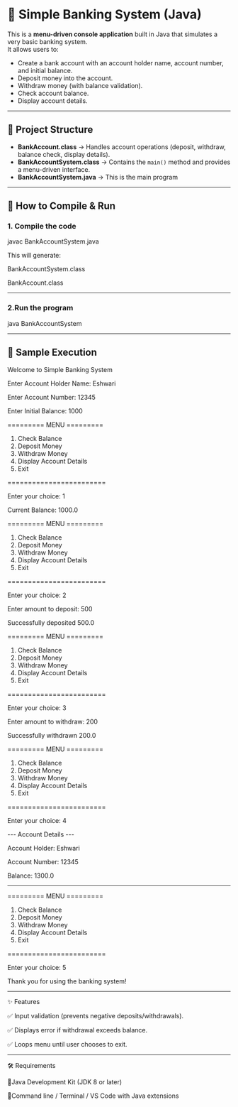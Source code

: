 # 🏦 Simple Banking System (Java)

This is a **menu-driven console application** built in Java that simulates a very basic banking system.  
It allows users to:

- Create a bank account with an account holder name, account number, and initial balance.
- Deposit money into the account.
- Withdraw money (with balance validation).
- Check account balance.
- Display account details.

---

## 📂 Project Structure


- **BankAccount.class** → Handles account operations (deposit, withdraw, balance check, display details).  
- **BankAccountSystem.class** → Contains the `main()` method and provides a menu-driven interface.
- **BankAccountSystem.java** → This is the main program

---

## 🚀 How to Compile & Run

### 1. Compile the code
javac BankAccountSystem.java

This will generate:

BankAccountSystem.class

BankAccount.class

---

### 2.Run the program

java BankAccountSystem

---

## 📖 Sample Execution

Welcome to Simple Banking System

Enter Account Holder Name: Eshwari

Enter Account Number: 12345

Enter Initial Balance: 1000

========= MENU =========

1. Check Balance
2. Deposit Money
3. Withdraw Money
4. Display Account Details
5. Exit
   
========================

Enter your choice: 1

Current Balance: 1000.0

========= MENU =========

1. Check Balance
2. Deposit Money
3. Withdraw Money
4. Display Account Details
5. Exit
   
========================

Enter your choice: 2

Enter amount to deposit: 500

Successfully deposited 500.0

========= MENU =========

1. Check Balance
2. Deposit Money
3. Withdraw Money
4. Display Account Details
5. Exit
   
========================

Enter your choice: 3

Enter amount to withdraw: 200

Successfully withdrawn 200.0

========= MENU =========

1. Check Balance
2. Deposit Money
3. Withdraw Money
4. Display Account Details
5. Exit
   
========================

Enter your choice: 4

--- Account Details ---

Account Holder: Eshwari

Account Number: 12345

Balance: 1300.0

-----------------------

========= MENU =========

1. Check Balance
2. Deposit Money
3. Withdraw Money
4. Display Account Details
5. Exit
   
========================

Enter your choice: 5

Thank you for using the banking system!




---

✨ Features

✅ Input validation (prevents negative deposits/withdrawals).

✅ Displays error if withdrawal exceeds balance.

✅ Loops menu until user chooses to exit.

---

🛠️ Requirements

🔸Java Development Kit (JDK 8 or later)

🔸Command line / Terminal / VS Code with Java extensions
